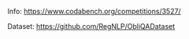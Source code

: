 Info: https://www.codabench.org/competitions/3527/

Dataset: https://github.com/RegNLP/ObliQADataset
